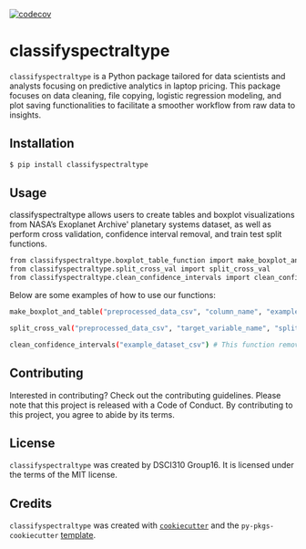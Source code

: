 [![codecov](https://codecov.io/gh/DSCI-310-2024/classifyspectraltype/branch/main/graph/badge.svg)](https://codecov.io/gh/DSCI-310-2024/classifyspectraltype)

# classifyspectraltype

`classifyspectraltype` is a Python package tailored for data scientists and analysts focusing on predictive analytics in laptop pricing. This package focuses on data cleaning, file copying, logistic regression modeling, and plot saving functionalities to facilitate a smoother workflow from raw data to insights.


## Installation

```bash
$ pip install classifyspectraltype
```

## Usage

classifyspectraltype allows users to create tables and boxplot visualizations from NASA’s Exoplanet Archive' planetary systems dataset, as well as perform cross validation, confidence interval removal, and train test split functions.

```bash
from classifyspectraltype.boxplot_table_function import make_boxplot_and_table
from classifyspectraltype.split_cross_val import split_cross_val
from classifyspectraltype.clean_confidence_intervals import clean_confidence_intervals
```
Below are some examples of how to use our functions:

```bash
make_boxplot_and_table("preprocessed_data_csv", "column_name", "example_csv_directory", "example_boxplot_directory") # This function produces a boxplot and csv table saved to respective dirs

split_cross_val("preprocessed_data_csv", "target_variable_name", "split= decimal_percent", "folds= number_of_folds") # This function splits the data using train_test_split and calculates cross validation scores for logistic regression and random forest models

clean_confidence_intervals("example_dataset_csv") # This function removes confidence intervals, keeping only the mean values in the dataset
```

## Contributing

Interested in contributing? Check out the contributing guidelines. Please note that this project is released with a Code of Conduct. By contributing to this project, you agree to abide by its terms.

## License

`classifyspectraltype` was created by DSCI310 Group16. It is licensed under the terms of the MIT license.

## Credits

`classifyspectraltype` was created with [`cookiecutter`](https://cookiecutter.readthedocs.io/en/latest/) and the `py-pkgs-cookiecutter` [template](https://github.com/py-pkgs/py-pkgs-cookiecutter).
